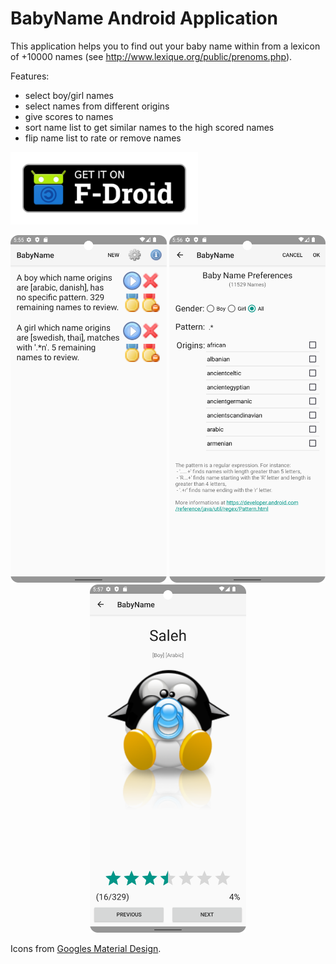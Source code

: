 # BabyName Android Application

This application helps you to find out your baby name within from a lexicon of +10000 names (see http://www.lexique.org/public/prenoms.php).

Features:

* select boy/girl names
* select names from different origins
* give scores to names
* sort name list to get similar names to the high scored names
* flip name list to rate or remove names

[<img src="fdroid.png" alt="Get it on F-Droid" width="300px">](https://f-droid.org/repository/browse/?fdid=fr.hnit.babyname)

<p align="center">
<img src="metadata/en-US/images/phoneScreenshots/main_screen.png" width="250"> <img src="metadata/en-US/images/phoneScreenshots/edit_screen.png" width="250"> <img src="metadata/en-US/images/phoneScreenshots/find_screen.png" width="250">
</p>

Icons from [Googles Material Design](https://fonts.google.com/icons).
